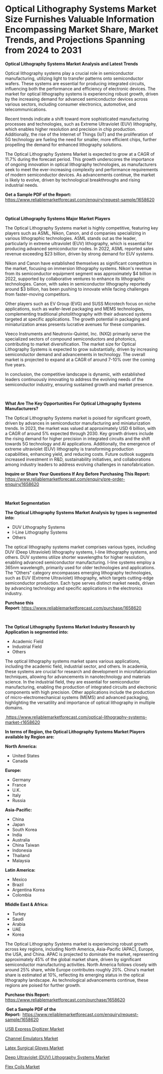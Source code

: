 <p><h1>Optical Lithography Systems Market Size Furnishes Valuable Information Encompassing Market Share, Market Trends, and Projections Spanning from 2024 to 2031</h1></p><p><strong>Optical Lithography Systems Market Analysis and Latest Trends</strong></p>
<p><p>Optical lithography systems play a crucial role in semiconductor manufacturing, utilizing light to transfer patterns onto semiconductor wafers. These systems are essential for producing integrated circuits, influencing both the performance and efficiency of electronic devices. The market for optical lithography systems is experiencing robust growth, driven by the increasing demand for advanced semiconductor devices across various sectors, including consumer electronics, automotive, and telecommunications.</p><p>Recent trends indicate a shift toward more sophisticated manufacturing processes and technologies, such as Extreme Ultraviolet (EUV) lithography, which enables higher resolution and precision in chip production. Additionally, the rise of the Internet of Things (IoT) and the proliferation of 5G technology are fueling the need for smaller, more efficient chips, further propelling the demand for enhanced lithography solutions.</p><p>The Optical Lithography Systems Market is expected to grow at a CAGR of 11.7% during the forecast period. This growth underscores the importance of ongoing innovation in optical lithography technologies, as manufacturers seek to meet the ever-increasing complexity and performance requirements of modern semiconductor devices. As advancements continue, the market is likely to evolve, driven by technological breakthroughs and rising industrial needs.</p></p>
<p><strong>Get a Sample PDF of the Report:&nbsp;</strong> <a href="https://www.reliablemarketforecast.com/enquiry/request-sample/1658620?utm_campaign=1108&utm_medium=2&utm_source=Github&utm_content=ia&utm_term=28092024&utm_id=optical-lithography-systems">https://www.reliablemarketforecast.com/enquiry/request-sample/1658620</a></p>
<p>&nbsp;</p>
<p><strong>Optical Lithography Systems Major Market Players</strong></p>
<p><p>The Optical Lithography Systems market is highly competitive, featuring key players such as ASML, Nikon, Canon, and d companies specializing in various lithographic technologies. ASML stands out as the leader, particularly in extreme ultraviolet (EUV) lithography, which is essential for producing advanced semiconductor nodes. In 2022, ASML reported sales revenue exceeding $23 billion, driven by strong demand for EUV systems.</p><p>Nikon and Canon have established themselves as significant competitors in the market, focusing on immersion lithography systems. Nikon's revenue from its semiconductor equipment segment was approximately $4 billion in 2022, supported by collaborative ventures to enhance its lithographic technologies. Canon, with sales in semiconductor lithography reportedly around $3 billion, has been pushing to innovate while facing challenges from faster-moving competitors.</p><p>Other players such as EV Group (EVG) and SUSS Microtech focus on niche applications, such as wafer-level packaging and MEMS technologies, complementing traditional photolithography with their advanced systems targeted at specific applications. The growth potential in packaging and miniaturization areas presents lucrative avenues for these companies.</p><p>Veeco Instruments and Neutronix-Quintel, Inc. (NXQ) primarily serve the specialized sectors of compound semiconductors and photonics, contributing to market diversification. The market size for Optical Lithography Systems is expected to grow substantially, driven by increasing semiconductor demand and advancements in technology. The overall market is projected to expand at a CAGR of around 7-10% over the coming five years.</p><p>In conclusion, the competitive landscape is dynamic, with established leaders continuously innovating to address the evolving needs of the semiconductor industry, ensuring sustained growth and market presence.</p></p>
<p>&nbsp;</p>
<p><strong>What Are The Key Opportunities For Optical Lithography Systems Manufacturers?</strong></p>
<p><p>The Optical Lithography Systems market is poised for significant growth, driven by advances in semiconductor manufacturing and miniaturization trends. In 2023, the market was valued at approximately USD 6 billion, with a CAGR of around 5% expected through 2030. Key growth drivers include the rising demand for higher precision in integrated circuits and the shift towards 5G technology and AI applications. Additionally, the emergence of extreme ultraviolet (EUV) lithography is transforming production capabilities, enhancing yield, and reducing costs. Future outlook suggests increased investment in R&D, sustainability initiatives, and collaborations among industry leaders to address evolving challenges in nanofabrication.</p></p>
<p><strong>Inquire or Share Your Questions If Any Before Purchasing This Report:</strong> <a href="https://www.reliablemarketforecast.com/enquiry/pre-order-enquiry/1658620?utm_campaign=1108&utm_medium=2&utm_source=Github&utm_content=ia&utm_term=28092024&utm_id=optical-lithography-systems">https://www.reliablemarketforecast.com/enquiry/pre-order-enquiry/1658620</a></p>
<p>&nbsp;</p>
<p><strong>Market Segmentation</strong></p>
<p><strong>The Optical Lithography Systems Market Analysis by types is segmented into:</strong></p>
<p><ul><li>DUV Lithography Systems</li><li>I-Line Lithography Systems</li><li>Others</li></ul></p>
<p><p>The optical lithography systems market comprises various types, including DUV (Deep Ultraviolet) lithography systems, I-line lithography systems, and others. DUV systems utilize shorter wavelengths for higher resolution, enabling advanced semiconductor manufacturing. I-line systems employ a 365nm wavelength, primarily used for older technologies and applications. The "Others" category encompasses emerging lithography technologies, such as EUV (Extreme Ultraviolet) lithography, which targets cutting-edge semiconductor production. Each type serves distinct market needs, driven by advancing technology and specific applications in the electronics industry.</p></p>
<p><strong>Purchase this Report:&nbsp;</strong><a href="https://www.reliablemarketforecast.com/purchase/1658620?utm_campaign=1108&utm_medium=2&utm_source=Github&utm_content=ia&utm_term=28092024&utm_id=optical-lithography-systems">https://www.reliablemarketforecast.com/purchase/1658620</a></p>
<p>&nbsp;</p>
<p><strong>The Optical Lithography Systems Market Industry Research by Application is segmented into:</strong></p>
<p><ul><li>Academic Field</li><li>Industrial Field</li><li>Others</li></ul></p>
<p><p>The optical lithography systems market spans various applications, including the academic field, industrial sector, and others. In academia, these systems are crucial for research and development in microfabrication techniques, allowing for advancements in nanotechnology and materials science. In the industrial field, they are essential for semiconductor manufacturing, enabling the production of integrated circuits and electronic components with high precision. Other applications include the production of micro-electromechanical systems (MEMS) and advanced packaging, highlighting the versatility and importance of optical lithography in multiple domains.</p></p>
<p><a href="https://www.reliablemarketforecast.com/optical-lithography-systems-market-r1658620?utm_campaign=1108&utm_medium=2&utm_source=Github&utm_content=ia&utm_term=28092024&utm_id=optical-lithography-systems">&nbsp;https://www.reliablemarketforecast.com/optical-lithography-systems-market-r1658620</a></p>
<p><strong>In terms of Region, the Optical Lithography Systems Market Players available by Region are:</strong></p>
<p>
    <p> <strong> North America: </strong>
        <ul>
            <li>United States</li>
            <li>Canada</li>
        </ul>
        </p> 
    <p> <strong> Europe: </strong>
        <ul>
            <li>Germany</li>
            <li>France</li>
            <li>U.K.</li>
            <li>Italy</li>
            <li>Russia</li>
        </ul>
        </p> 
    <p> <strong> Asia-Pacific: </strong>
        <ul>
            <li>China</li>
            <li>Japan</li>
            <li>South Korea</li>
            <li>India</li>
            <li>Australia</li>
            <li>China Taiwan</li>
            <li>Indonesia</li>
            <li>Thailand</li>
            <li>Malaysia</li>
        </ul>
        </p> 
    <p> <strong> Latin America: </strong>
        <ul>
            <li>Mexico</li>
            <li>Brazil</li>
            <li>Argentina Korea</li>
            <li>Colombia</li>
        </ul>
        </p> 
    <p> <strong> Middle East & Africa: </strong>
        <ul>
            <li>Turkey</li>
            <li>Saudi</li>
            <li>Arabia</li>
            <li>UAE</li>
            <li>Korea</li>
        </ul>
    </p>
    </p>
<p><p>The Optical Lithography Systems market is experiencing robust growth across key regions, including North America, Asia-Pacific (APAC), Europe, the USA, and China. APAC is projected to dominate the market, representing approximately 45% of the global market share, driven by significant semiconductor manufacturing activities. North America follows closely with around 25% share, while Europe contributes roughly 20%. China's market share is estimated at 10%, reflecting its emerging status in the optical lithography landscape. As technological advancements continue, these regions are poised for further growth.</p></p>
<p><strong>Purchase this Report: </strong><a href="https://www.reliablemarketforecast.com/purchase/1658620?utm_campaign=1108&utm_medium=2&utm_source=Github&utm_content=ia&utm_term=28092024&utm_id=optical-lithography-systems">https://www.reliablemarketforecast.com/purchase/1658620</a></p>
<p>&nbsp;<strong>Get a Sample PDF of the Report:&nbsp;&nbsp;</strong><a href="https://www.reliablemarketforecast.com/enquiry/request-sample/1658620?utm_campaign=1108&utm_medium=2&utm_source=Github&utm_content=ia&utm_term=28092024&utm_id=optical-lithography-systems">https://www.reliablemarketforecast.com/enquiry/request-sample/1658620</a></p>
<p><strong></strong></p>
<p><p><a href="https://issuu.com/reportprime-2/docs/usb-express-digitizer-market-size-2_3c313d52c94f4b?utm_campaign=1108&utm_medium=2&utm_source=Github&utm_content=ia&utm_term=28092024&utm_id=optical-lithography-systems">USB Express Digitizer Market</a></p><p><a href="https://issuu.com/reportprime-2/docs/channel-emulators-market-size-2030._fcab10493b0f66?utm_campaign=1108&utm_medium=2&utm_source=Github&utm_content=ia&utm_term=28092024&utm_id=optical-lithography-systems">Channel Emulators Market</a></p><p><a href="https://www.linkedin.com/pulse/latex-surgical-gloves-market-revolution-2024-2031-raeoe?trackingId=FrV5eCvxTFqwB8OAWrhz9g%3D%3D&utm_campaign=1108&utm_medium=2&utm_source=Github&utm_content=ia&utm_term=28092024&utm_id=optical-lithography-systems">Latex Surgical Gloves Market</a></p><p><a href="https://github.com/CliffMedina6/Market-Research-Report-List-6/blob/main/deep-ultraviolet-duv-lithography-systems-market.md?utm_campaign=1108&utm_medium=2&utm_source=Github&utm_content=ia&utm_term=28092024&utm_id=optical-lithography-systems">Deep Ultraviolet (DUV) Lithography Systems Market</a></p><p><a href="https://www.linkedin.com/pulse/flex-coils-market-overview-global-trends-future-prospects-6by3e?trackingId=CayKEGzdQFy46z0q6V5a7Q%3D%3D&utm_campaign=1108&utm_medium=2&utm_source=Github&utm_content=ia&utm_term=28092024&utm_id=optical-lithography-systems">Flex Coils Market</a></p></p>